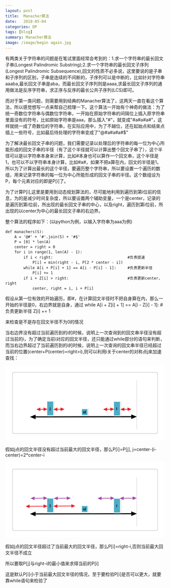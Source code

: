 ```yaml
---
layout: post
title:  Manacher算法
date:   2018-05-04
categories: DP
tags: [blog]  
summary: Manacher算法
image: /image/begin again.jpg
---
```

有两类关于字符串的问题是在笔试里面经常会考到的：1.求一个字符串的最长回文子串(Longest Palindromic Substring);2.求一个字符串的最长回文子序列(Longest Palindromic Subsequence),回文的性质不必多说，这里要说的是子串和子序列的区别，子串是连续的不间断的，子序列可以是中断的，比如针对字符串aaaba,最长回文子串是aba，而最长回文子序列则是aaaa,求最长回文子序列的通用做法是反序字符串，求正序与反序的最长公共子序列(LCS)即可。

而对于第一类问题，则需要用到经典的Manacher算法了，这两天一直在看这个算法，所以感觉想写一点来帮自己梳理一下。这个算法一开始有个神奇的做法：为了统一奇数位字符串与偶数位字符串，一开始在原始字符串的间隔位上插入原字符串里面没有的符号，比如原始字符串是aaa，那么插入"#"，就变成"#a#a#a#"，这样就统一成了奇数位的字符串，在实际应用中，为了不越位，还在起始点和结束点插上一些符号，比如最后待处理的字符串变成了"@#a#a#a#$"

为了解决最长回文子串的问题，我们需要记录以处理后的字符串的每一位为中心所能形成的回文子串的半径（有了这个半径就可以计算出整个回文子串了），这个半径可以是以字符串本身来计算，比如#本身也可以算作一个回文串，这个半径是1，也可以不以字符串本身计算，比如#a#，如果不把a算在内，回文的半径是1，所以为了计算出最长的这个半径，要遍历整个字符串，所以要设置一个遍历的数组，用来记录字符串的每一位为中心所能形成的回文子串的半径。这个数组设为P，每个元素对应的即是P[i]了。

为了计算P[i],这里是要用到动态规划算法的，尽可能地利用到遍历到第i位前的信息，为的是减少时间复杂度，所以要设置两个辅助变量，一个是center，记录的是遍历到第i位前，所出现的最长回文子串的中心，以及right，遍历到第i位前，所出现的以center为中心的最长回文子串的右边界。

整个算法的程序如下：(以python为例，以输入字符串为aaa为例)

    def manachers(S):
        A = '@#' + '#'.join(S) + '#$'
        P = [0] * len(A)
        center = right = 0
        for i in range(1, len(A) - 1):                   
            if i < right:                                 #负责提速
                P[i] = min(right - i, P[2 * center - i])
            while A[i + P[i] + 1] == A[i - P[i] - 1]:     #负责更新半径
                P[i] += 1
            if i + Z[i] > right:                          #负责更新center，right
                center, right = i, i + P[i]

假设从第一位有效的开始遍历，即#，在计算回文半径时不把自身算在内，那么一开始的半径是0，右边界就是自身，通过
    while A[i + Z[i] + 1] == A[i - Z[i] - 1]:     #负责更新半径
        Z[i] += 1

来检查是不是存在回文半径不为0的情况

当右边界没有超过当前遍历到的i的时候，说明上一次查询到的回文串半径没有超过当前的i，为了确定当前i对应的回文半径，还只能通过while部分的语句来判断，而当右边界超过了当前遍历到的i的时候，说明上一次查询的回文串半径已经超过当前的位置(center+P(center)=right>i),则可以利用i关于center的对称点j来加速查找：

![p1.png](/image/p1.png)

假如j点的回文半径没有超过当前最大的回文半径，那么P[i]=P[j], j=center-(i-center)=2*center-i

![p2.png](/image/p2.png)

假如j点的回文半径超过了当前最大的回文半径，那么P[i]=right-i,否则当前最大回文半径不成立

所以要取P[j]与right-i的最小值来求得当前的P[i]

这是默认P[i]小于当前最大回文半径的情况，至于要检验P[i]是否可以更大，就要靠while语句来检验了




